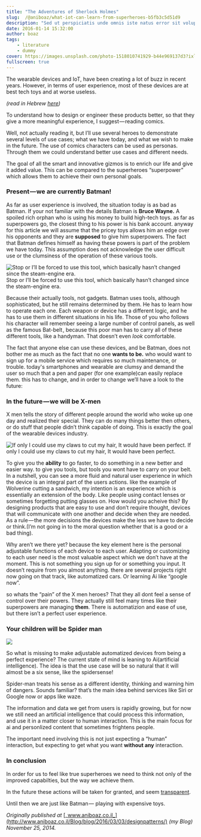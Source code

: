 ```yaml
---
title: "The Adventures of Sherlock Holmes"
slug:  /@aniboaz/what-iot-can-learn-from-superheroes-b5fb3c5d51d9
description: "Sed ut perspiciatis unde omnis iste natus error sit voluptatem accusantium doloremque laudantium."
date: 2016-01-14 15:32:00
author: boaz
tags:
    - literature
    - dummy
cover: https://images.unsplash.com/photo-1518010741929-b44e969137d3?ixlib=rb-1.2.1&ixid=eyJhcHBfaWQiOjEyMDd9&auto=format&fit=crop&w=1920&q=80
fullscreen: true
---
```


The wearable devices and IoT, have been creating a lot of buzz in recent years. However, in terms of user experience, most of these devices are at best tech toys and at worse useless.

_(read in Hebrew_ [_here_](http://www.aniboaz.co.il/Blog/blog/2014/11/25/%D7%9E%D7%94-%D7%90%D7%A4%D7%A9%D7%A8-%D7%9C%D7%9C%D7%9E%D7%95%D7%93-%D7%9E%D7%92%D7%99%D7%91%D7%95%D7%A8%D7%99-%D7%A2%D7%9C-%D7%A2%D7%9C-%D7%97%D7%95%D7%95%D7%99%D7%AA-%D7%9E%D7%A9%D7%AA%D7%9E%D7%A9/)_)_

To understand how to design or engineer these products better, so that they give a more meaningful experience, I suggest — reading comics.

Well, not actually reading it, but I’ll use several heroes to demonstrate several levels of use cases; what we have today, and what we wish to make in the future. The use of comics characters can be used as personas. Through them we could understand better use cases and different needs.

The goal of all the smart and innovative gizmos is to enrich our life and give it added value. This can be compared to the superheroes “superpower” which allows them to achieve their own personal goals.

### Present — we are currently Batman!

As far as user experience is involved, the situation today is as bad as Batman. If your not familiar with the details Batman is **Bruce Wayne.** A spoiled rich orphan who is using his money to build high-tech toys. as far as superpowers go, the closest thing to his power is his bank account. anyway for this article we will assume that the pricey toys allows him an edge over his opponents and they are **supposed** to give him superpowers. The fact that Batman defines himself as having these powers is part of the problem we have today. This assumption does not acknowledge the user difficult use or the clumsiness of the operation of these various tools.

![Stop or I’ll be forced to use this tool, which basically hasn’t changed since the steam-engine era.](https://cdn-images-1.medium.com/max/800/1*_SuIqNm6FD1wvpCOhXzAEA.jpeg)
Stop or I’ll be forced to use this tool, which basically hasn’t changed since the steam-engine era.

Because their actually tools, not gadgets. Batman uses tools, although sophisticated, but he still remains determined by them. He has to learn how to operate each one. Each weapon or device has a different logic, and he has to use them in different situations in his life. Those of you who follows his character will remember seeing a large number of control panels, as well as the famous Bat-belt , because this poor man has to carry all of these different tools, like a handyman. That doesn’t even _look_ comfortable.

The fact that anyone else can use these devices, and be Batman, does not bother me as much as the fact that no one **wants to be.** who would want to sign up for a mobile service which requires so much maintenance, or trouble. today's smartphones and wearable are clumsy and demand the user so much that a pen and paper (for one example)can easily replace them. this has to change, and in order to change we’ll have a look to the future:

### In the future — we will be X-men

X men tells the story of different people around the world who woke up one day and realized their special. They can do many things better then others, or do stuff that people didn’t think capable of doing. This is exactly the goal of the wearable devices industry.

![If only I could use my claws to cut my hair, It would have been perfect.](https://cdn-images-1.medium.com/max/600/1*2YwoNnNC9MV_SAF2so-P9A.gif)
If only I could use my claws to cut my hair, It would have been perfect.

To give you the **ability** to go faster, to do something in a new better and easier way. to give you tools, but tools you wont have to carry on your belt. In a nutshell, you can see a more fluid and natural user experience in which the device is an integral part of the users actions. like the example of Wolverine cutting a sandwich, my intention is an experience which is essentially an extension of the body. Like people using contact lenses or sometimes forgetting putting glasses on. How would you acheive this? By designing products that are easy to use and don’t require thought, devices that will communicate with one another and decide when they are needed. As a rule — the more decisions the devices make the less we have to decide or think.(I’m not going in to the moral question whether that is a good or a bad thing).

Why aren’t we there yet? because the key element here is the personal adjustable functions of each device to each user. Adapting or customizing to each user need is the most valuable aspect which we don’t have at the moment. This is not something you sign up for or something you input. It doesn’t require from you almost anything. there are several projects right now going on that track, like automatized cars. Or learning Ai like “google now”.

so whats the “pain” of the X men heroes? That they all dont feel a sense of control over their powers. They actually still feel many times like their superpowers are managing **them**. There is automatizion and ease of use, but there isn’t a perfect user experience.

### Your children will be Spider man

![](https://cdn-images-1.medium.com/max/600/1*y0G5tqmh_-r9TOZonfbxUg.jpeg)

So what is missing to make adjustable automatized devices from being a perfect experience? The current state of mind is leaning to Ai(artificial intelligence). The idea is that the use case will be so natural that it will almost be a six sense, like the spidersense!

Spider-man treats his sense as a different identity, thinking and warning him of dangers. Sounds familiar? that’s the main idea behind services like Siri or Google now or apps like waze.

The information and data we get from users is rapidly growing, but for now we still need an artificial intelligence that could process this information, and use it in a matter closer to human interaction. This is the main focus for ai and personlized content that sometimes frightens people.

The important need involving this is not just expecting a “human” interaction, but expecting to get what you want **without any** interaction.

### In conclusion

In order for us to feel like true superheroes we need to think not only of the improved capabilties, but the way we achieve them.

In the future these actions will be taken for granted, and seem [transparent](http://www.nointerface.com/book/).

Until then we are just like Batman — playing with expensive toys.

_Originally published at_ [_www.aniboaz.co.il_](http://www.aniboaz.co.il/Blog/blog/2016/03/03/designpatterns/) _(my Blog) November 25, 2014._
